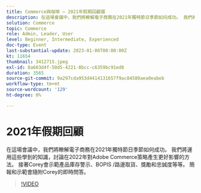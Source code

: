 ```yaml
---
title: Commerce與咖啡 — 2021年假期回顧展
description: 在這場會議中，我們將瞭解電子商務在2021年獨特節日季節如何成功。 我們將運用這些學到的知識，討論在2022年對Adobe Commerce策略產生更好影響的方法。 接著Corey會示範產品庫存警示、BOPIS /路邊取貨、獎勵和忠誠度等等。 簡報和示範會隨附Corey的即時問答。
solution: Commerce
topic: Commerce
role: Admin, Leader, User
level: Beginner, Intermediate, Experienced
doc-type: Event
last-substantial-update: 2023-01-06T00:00:00Z
kt: 11654
thumbnail: 3412715.jpeg
exl-id: 8a603d4f-50d5-4221-8bcc-c6359bc91ed8
duration: 3565
source-git-commit: 9a297cda953d4414131657f9ac84580aea0eabeb
workflow-type: tm+mt
source-wordcount: '129'
ht-degree: 0%

---
```


# 2021年假期回顧

在這場會議中，我們將瞭解電子商務在2021年獨特節日季節如何成功。 我們將運用這些學到的知識，討論在2022年對Adobe Commerce策略產生更好影響的方法。 接著Corey會示範產品庫存警示、BOPIS /路邊取貨、獎勵和忠誠度等等。 簡報和示範會隨附Corey的即時問答。

>[!VIDEO](https://video.tv.adobe.com/v/3412715/?quality=12&learn=on)
